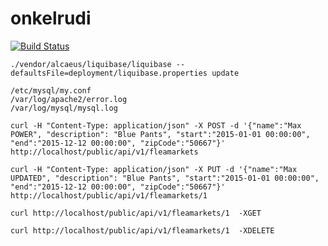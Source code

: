 # onkelrudi

[![Build Status](https://travis-ci.org/invalidargument/onkelrudi.svg?branch=master)](https://travis-ci.org/invalidargument/onkelrudi)

```
./vendor/alcaeus/liquibase/liquibase --defaultsFile=deployment/liquibase.properties update
```

```
/etc/mysql/my.conf
/var/log/apache2/error.log
/var/log/mysql/mysql.log
```


```
curl -H "Content-Type: application/json" -X POST -d '{"name":"Max POWER", "description": "Blue Pants", "start":"2015-01-01 00:00:00", "end":"2015-12-12 00:00:00", "zipCode":"50667"}' http://localhost/public/api/v1/fleamarkets
```

```
curl -H "Content-Type: application/json" -X PUT -d '{"name":"Max UPDATED", "description": "Blue Pants", "start":"2015-01-01 00:00:00", "end":"2015-12-12 00:00:00", "zipCode":"50667"}' http://localhost/public/api/v1/fleamarkets/1
```

```
curl http://localhost/public/api/v1/fleamarkets/1  -XGET
```

```
curl http://localhost/public/api/v1/fleamarkets/1  -XDELETE
```